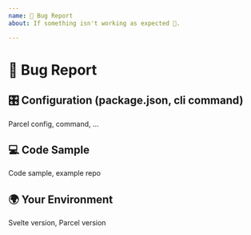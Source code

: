 ```yaml
---
name: 🐛 Bug Report
about: If something isn't working as expected 🤔.

---
```


# 🐛 Bug Report

## 🎛 Configuration (package.json, cli command)

Parcel config, command, ...

## 💻 Code Sample

Code sample, example repo

## 🌍 Your Environment

Svelte version, Parcel version